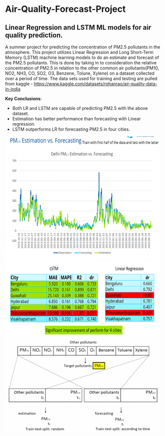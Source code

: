 # Air-Quality-Forecast-Project
## Linear Regression and LSTM ML models for air quality prediction.
A summer project for predicting the concentration of PM2.5 pollutants in the atmosphere. This project utilizes Linear Regression and Long Short-Term Memory (LSTM) machine learning models to do an estimate and forecast of the PM2.5 pollutants. This is done by taking in to consideration the relative concentration of PM2.5 in relation to the other common air pollutants(PM10, NO2, NH3, CO, SO2, O3, Benzene, Tolune, Xylene) on a dataset collected over a period of time. The data sets used for training and testing are pulled from kaggle - https://www.kaggle.com/datasets/rohanrao/air-quality-data-in-india <br/>

**Key Conclusions**:
* Both LR and LSTM are capable of predicting PM2.5 with the above dataset.
* Estimation has better performance than forecasting with Linear regression.
* LSTM outperforms LR for forecasting PM2.5 in four cities.
<img src="./Assets/LR_estimation_VS_Forecast.png" width=800 height=400>
<img src="./Assets/LR_VS_LSTM.png" width=800 height=250>
<img src="./Assets/Estimation_VS_Forecast_Logic.png" width=800 height=300>